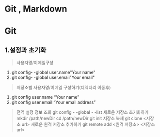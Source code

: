 # Git , Markdown
#  Git
## 1.설정과 초기화
> 사용자명/이메일구성
1. git config- -global user.name"Your name"
2. git config- -global user.email"Your email"
> 저장소별 사용자명/이메일 구성하기(디렉터리 이동후)
1. git config user.name “Your name”
2. git config user.email “Your email address”
>전역 설정 정보 조회
git config - -global - -list
>새로운 저장소 초기화하기
mkdir /path/newDir
cd /path/newDir
git init
>저장소 복제
git clone <저장소 url>
>새로운 원격 저장소 추가하기
git remote add <원격 저장소> <저장소 url>
